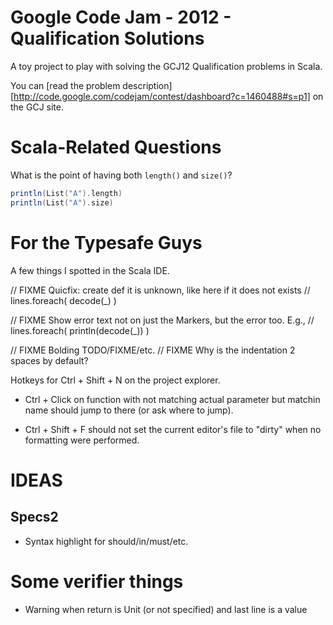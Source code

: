 Google Code Jam - 2012 - Qualification Solutions
==================================
A toy project to play with solving the GCJ12 Qualification problems in Scala.

You can [read the problem description][http://code.google.com/codejam/contest/dashboard?c=1460488#s=p1] on the GCJ site.

# Scala-Related Questions #

What is the point of having both `length()` and `size()`?

```scala
println(List("A").length)
println(List("A").size)
```

# For the Typesafe Guys #

A few things I spotted in the Scala IDE.

  // FIXME Quicfix: create def it is unknown, like here if it does not exists
  // lines.foreach( decode(_) )

  // FIXME Show error text not on just the Markers, but the error too. E.g.,
  // lines.foreach( println(decode(_)) )

  // FIXME Bolding TODO/FIXME/etc.
  // FIXME Why is the indentation 2 spaces by default?
  

Hotkeys for Ctrl + Shift + N on the project explorer.

* Ctrl + Click on function with not matching actual parameter but matchin
  name should jump to there (or ask where to jump).
  
* Ctrl + Shift + F should not set the current editor's file to "dirty" when
  no formatting were performed.  

# IDEAS #

## Specs2 ##

* Syntax highlight for should/in/must/etc.

# Some verifier things #

* Warning when return is Unit (or not specified) and last line is a value

